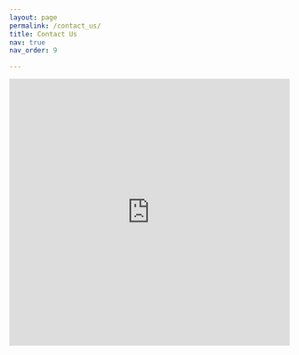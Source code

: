 ```yaml
---
layout: page
permalink: /contact_us/
title: Contact Us
nav: true
nav_order: 9

---
```


<iframe 
  width="100%" 
  height="480px" 
  src="https://forms.office.com/Pages/ResponsePage.aspx?id=myoAsBcATUCX3D07qwm-gfQfpgZgPPBHom9w3aKXphdURUdKRFRINVYwQVo1RzhaQTIzT1U3V0JHQy4u&embed=true" 
  frameborder="0" marginwidth="0" marginheight="0" 
  style="border: none; max-width:100%; max-height:100vh" 
  allowfullscreen webkitallowfullscreen mozallowfullscreen msallowfullscreen> 
</iframe>

